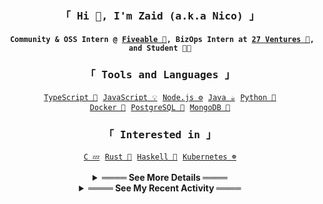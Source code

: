 <h3 align="center"><samp>「 Hi 👋, I'm Zaid (a.k.a Nico) 」</samp></h3> 


<div align="center">
	<h4><code><samp> Community & OSS Intern @ <a href="https://fiveable.me/">Fiveable 🏦</a>, BizOps Intern at <a href="https://27v.vc">27 Ventures 💼</a>, and Student 👨‍🎓</samp></code></h4>
	<samp> 
		<h3>「 Tools and Languages 」</h4>
		<a href="https://www.typescriptlang.org/"><code>TypeScript 🧰</code></a>
		<a href="https://www.javascript.com/"><code>JavaScript 💡</code></a>
		<a href="https://nodejs.org/"><code>Node.js ⚙️</code></a>
		<a href="https://www.oracle.com/java/"><code>Java ☕</code></a>
		<a href="https://www.python.org/"><code>Python 🐍</code></a><br>
		<a href="https://www.docker.com/"><code>Docker 🐳</code></a>
		<a href="https://www.mongodb.com/"><code>PostgreSQL 🐘</code></a>
		<a href="https://www.postgresql.org/"><code>MongoDB 🍃</code></a>
	</samp>
	<br>
	<samp> 
		<h3>「 Interested in 」</h4>
		<a href="https://llvm.org/"><code>C 💤</code></a>
		<a href="https://www.rust-lang.org/"><code>Rust 🦀</code></a>
		<a href="https://www.haskell.org/"><code>Haskell 🧮</code></a>
		<a href="https://kubernetes.io/"><code>Kubernetes ☸️</code></a>
	</samp>
	<br>
	<br>
	<details>
		<summary><b>════ See More Details ════</b></summary>
		<br>
		<table align="center">
				<tr>
					<td><img alt="Zaid's Github Stats" src="https://github-readme-stats.vercel.app/api/top-langs/?username=zaida04&text_color=9f9f9f&bg_color=00000000&langs_count=10&layout=compact&hide=css,html,shell,dockerfile" /></td>
					<td><img alt="Zaid's Github Stats" src="https://github-readme-stats.vercel.app/api?username=zaida04&count_private=true&text_color=9f9f9f&bg_color=00000000&hide=stars&include_all_commits=true&show_icons=true" /></td>
				</tr>
		</table>
	</details>
	<details>
		<summary><b>════ See My Recent Activity ════</b></summary>
		<br>
		<!--RECENT_ACTIVITY:start-->
1. 👍 Approved [#78](https://github.com/thinkfiveable/open/pull/78#pullrequestreview-669228411) in [thinkfiveable/open](https://github.com/thinkfiveable/open)
2. 🔴 Requested changes in [#78](https://github.com/thinkfiveable/open/pull/78#pullrequestreview-669223106) in [thinkfiveable/open](https://github.com/thinkfiveable/open)
3. 🔴 Requested changes in [#78](https://github.com/thinkfiveable/open/pull/78#pullrequestreview-669223106) in [thinkfiveable/open](https://github.com/thinkfiveable/open)
4. 💬 Commented on [#78](https://github.com/thinkfiveable/open/pull/78#discussion_r639876390) in [thinkfiveable/open](https://github.com/thinkfiveable/open)
5. 👍 Approved [#78](https://github.com/thinkfiveable/open/pull/78#pullrequestreview-669222366) in [thinkfiveable/open](https://github.com/thinkfiveable/open)
		<!--RECENT_ACTIVITY:end-->
	</details>
</div>
